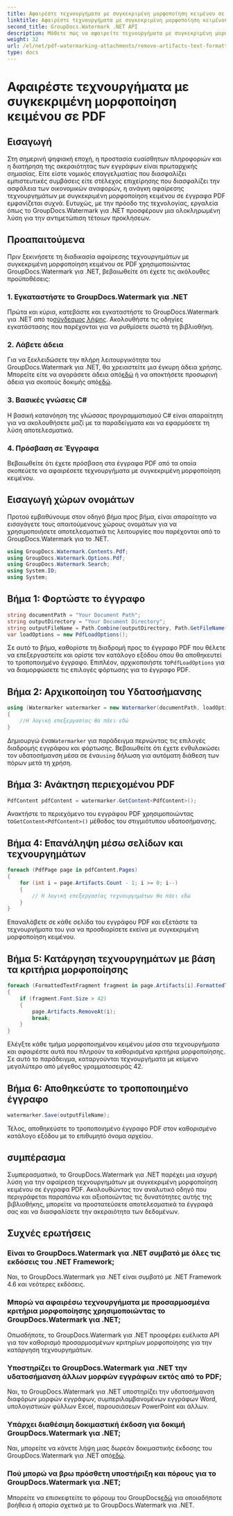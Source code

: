 ```yaml
---
title: Αφαιρέστε τεχνουργήματα με συγκεκριμένη μορφοποίηση κειμένου σε PDF
linktitle: Αφαιρέστε τεχνουργήματα με συγκεκριμένη μορφοποίηση κειμένου σε PDF
second_title: GroupDocs.Watermark .NET API
description: Μάθετε πώς να αφαιρείτε τεχνουργήματα με συγκεκριμένη μορφοποίηση κειμένου σε PDF χρησιμοποιώντας το υδατογράφημα GroupDocs για .NET. Ακολουθήστε τον βήμα προς βήμα οδηγό μας.
weight: 32
url: /el/net/pdf-watermarking-attachments/remove-artifacts-text-formatting-pdf/
type: docs
---
```

# Αφαιρέστε τεχνουργήματα με συγκεκριμένη μορφοποίηση κειμένου σε PDF

## Εισαγωγή
Στη σημερινή ψηφιακή εποχή, η προστασία ευαίσθητων πληροφοριών και η διατήρηση της ακεραιότητας των εγγράφων είναι πρωταρχικής σημασίας. Είτε είστε νομικός επαγγελματίας που διασφαλίζει εμπιστευτικές συμβάσεις είτε στέλεχος επιχείρησης που διασφαλίζει την ασφάλεια των οικονομικών αναφορών, η ανάγκη αφαίρεσης τεχνουργημάτων με συγκεκριμένη μορφοποίηση κειμένου σε έγγραφα PDF εμφανίζεται συχνά. Ευτυχώς, με την πρόοδο της τεχνολογίας, εργαλεία όπως το GroupDocs.Watermark για .NET προσφέρουν μια ολοκληρωμένη λύση για την αντιμετώπιση τέτοιων προκλήσεων.
## Προαπαιτούμενα
Πριν ξεκινήσετε τη διαδικασία αφαίρεσης τεχνουργημάτων με συγκεκριμένη μορφοποίηση κειμένου σε PDF χρησιμοποιώντας GroupDocs.Watermark για .NET, βεβαιωθείτε ότι έχετε τις ακόλουθες προϋποθέσεις:
### 1. Εγκαταστήστε το GroupDocs.Watermark για .NET
 Πρώτα και κύρια, κατεβάστε και εγκαταστήστε το GroupDocs.Watermark για .NET από το[σύνδεσμος λήψης](https://releases.groupdocs.com/Watermark/net/). Ακολουθήστε τις οδηγίες εγκατάστασης που παρέχονται για να ρυθμίσετε σωστά τη βιβλιοθήκη.
### 2. Λάβετε άδεια
Για να ξεκλειδώσετε την πλήρη λειτουργικότητα του GroupDocs.Watermark για .NET, θα χρειαστείτε μια έγκυρη άδεια χρήσης. Μπορείτε είτε να αγοράσετε άδεια από[εδώ](https://purchase.groupdocs.com/buy) ή να αποκτήσετε προσωρινή άδεια για σκοπούς δοκιμής από[εδώ](https://purchase.groupdocs.com/temporary-license/).
### 3. Βασικές γνώσεις C#
Η βασική κατανόηση της γλώσσας προγραμματισμού C# είναι απαραίτητη για να ακολουθήσετε μαζί με τα παραδείγματα και να εφαρμόσετε τη λύση αποτελεσματικά.
### 4. Πρόσβαση σε Έγγραφα
Βεβαιωθείτε ότι έχετε πρόσβαση στα έγγραφα PDF από τα οποία σκοπεύετε να αφαιρέσετε τεχνουργήματα με συγκεκριμένη μορφοποίηση κειμένου.

## Εισαγωγή χώρων ονομάτων
Προτού εμβαθύνουμε στον οδηγό βήμα προς βήμα, είναι απαραίτητο να εισαγάγετε τους απαιτούμενους χώρους ονομάτων για να χρησιμοποιήσετε αποτελεσματικά τις λειτουργίες που παρέχονται από το GroupDocs.Watermark για το .NET.
```csharp
using GroupDocs.Watermark.Contents.Pdf;
using GroupDocs.Watermark.Options.Pdf;
using GroupDocs.Watermark.Search;
using System.IO;
using System;
```
## Βήμα 1: Φορτώστε το έγγραφο
```csharp
string documentPath = "Your Document Path";
string outputDirectory = "Your Document Directory";
string outputFileName = Path.Combine(outputDirectory, Path.GetFileName(documentPath));
var loadOptions = new PdfLoadOptions();
```
 Σε αυτό το βήμα, καθορίστε τη διαδρομή προς το έγγραφο PDF που θέλετε να επεξεργαστείτε και ορίστε τον κατάλογο εξόδου όπου θα αποθηκευτεί το τροποποιημένο έγγραφο. Επιπλέον, αρχικοποιήστε το`PdfLoadOptions` για να διαμορφώσετε τις επιλογές φόρτωσης για το έγγραφο PDF.
## Βήμα 2: Αρχικοποίηση του Υδατοσήμανσης
```csharp
using (Watermarker watermarker = new Watermarker(documentPath, loadOptions))
{
    //Η λογική επεξεργασίας θα πάει εδώ
}
```
 Δημιουργώ ένα`Watermarker` για παράδειγμα περνώντας τις επιλογές διαδρομής εγγράφου και φόρτωσης. Βεβαιωθείτε ότι έχετε ενθυλακώσει τον υδατοσήμανση μέσα σε ένα`using` δήλωση για αυτόματη διάθεση των πόρων μετά τη χρήση.
## Βήμα 3: Ανάκτηση περιεχομένου PDF
```csharp
PdfContent pdfContent = watermarker.GetContent<PdfContent>();
```
 Ανακτήστε το περιεχόμενο του εγγράφου PDF χρησιμοποιώντας το`GetContent<PdfContent>()` μέθοδος του στιγμιότυπου υδατοσήμανσης.
## Βήμα 4: Επανάληψη μέσω σελίδων και τεχνουργημάτων
```csharp
foreach (PdfPage page in pdfContent.Pages)
{
    for (int i = page.Artifacts.Count - 1; i >= 0; i--)
    {
        // Η λογική επεξεργασίας τεχνουργημάτων θα πάει εδώ
    }
}
```
Επαναλάβετε σε κάθε σελίδα του εγγράφου PDF και εξετάστε τα τεχνουργήματα του για να προσδιορίσετε εκείνα με συγκεκριμένη μορφοποίηση κειμένου.
## Βήμα 5: Κατάργηση τεχνουργημάτων με βάση τα κριτήρια μορφοποίησης
```csharp
foreach (FormattedTextFragment fragment in page.Artifacts[i].FormattedTextFragments)
{
    if (fragment.Font.Size > 42)
    {
        page.Artifacts.RemoveAt(i);
        break;
    }
}
```
Ελέγξτε κάθε τμήμα μορφοποιημένου κειμένου μέσα στα τεχνουργήματα και αφαιρέστε αυτά που πληρούν τα καθορισμένα κριτήρια μορφοποίησης. Σε αυτό το παράδειγμα, καταργούνται τεχνουργήματα με κείμενο μεγαλύτερο από μέγεθος γραμματοσειράς 42.
## Βήμα 6: Αποθηκεύστε το τροποποιημένο έγγραφο
```csharp
watermarker.Save(outputFileName);
```
Τέλος, αποθηκεύστε το τροποποιημένο έγγραφο PDF στον καθορισμένο κατάλογο εξόδου με το επιθυμητό όνομα αρχείου.

## συμπέρασμα
Συμπερασματικά, το GroupDocs.Watermark για .NET παρέχει μια ισχυρή λύση για την αφαίρεση τεχνουργημάτων με συγκεκριμένη μορφοποίηση κειμένου σε έγγραφα PDF. Ακολουθώντας τον αναλυτικό οδηγό που περιγράφεται παραπάνω και αξιοποιώντας τις δυνατότητες αυτής της βιβλιοθήκης, μπορείτε να προστατεύσετε αποτελεσματικά τα έγγραφά σας και να διασφαλίσετε την ακεραιότητα των δεδομένων.
## Συχνές ερωτήσεις
### Είναι το GroupDocs.Watermark για .NET συμβατό με όλες τις εκδόσεις του .NET Framework;
Ναι, το GroupDocs.Watermark για .NET είναι συμβατό με .NET Framework 4.6 και νεότερες εκδόσεις.
### Μπορώ να αφαιρέσω τεχνουργήματα με προσαρμοσμένα κριτήρια μορφοποίησης χρησιμοποιώντας το GroupDocs.Watermark για .NET;
Οπωσδήποτε, το GroupDocs.Watermark για .NET προσφέρει ευέλικτα API για τον καθορισμό προσαρμοσμένων κριτηρίων μορφοποίησης για την κατάργηση τεχνουργημάτων.
### Υποστηρίζει το GroupDocs.Watermark για .NET την υδατοσήμανση άλλων μορφών εγγράφων εκτός από το PDF;
Ναι, το GroupDocs.Watermark για .NET υποστηρίζει την υδατοσήμανση διαφόρων μορφών εγγράφων, συμπεριλαμβανομένων εγγράφων Word, υπολογιστικών φύλλων Excel, παρουσιάσεων PowerPoint και άλλων.
### Υπάρχει διαθέσιμη δοκιμαστική έκδοση για δοκιμή GroupDocs.Watermark για .NET;
 Ναι, μπορείτε να κάνετε λήψη μιας δωρεάν δοκιμαστικής έκδοσης του GroupDocs.Watermark για .NET από[εδώ](https://releases.groupdocs.com/).
### Πού μπορώ να βρω πρόσθετη υποστήριξη και πόρους για το GroupDocs.Watermark για .NET;
 Μπορείτε να επισκεφτείτε το φόρουμ του GroupDocs[εδώ](https://forum.groupdocs.com/c/watermark/19) για οποιαδήποτε βοήθεια ή απορία σχετικά με το GroupDocs.Watermark για .NET.